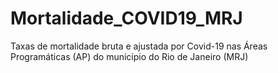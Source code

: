 # Mortalidade_COVID19_MRJ
Taxas de mortalidade bruta e ajustada por Covid-19 nas Áreas Programáticas (AP) do município do Rio de Janeiro (MRJ)
